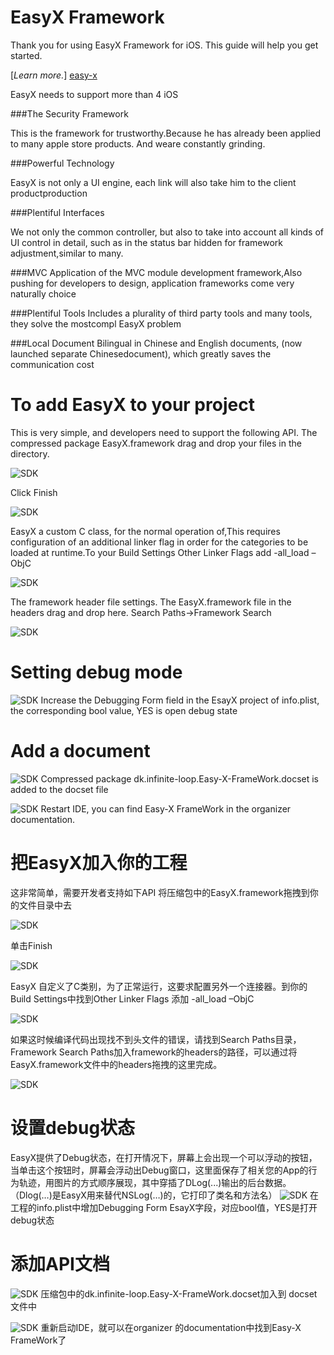 EasyX Framework
=====

Thank you for using EasyX Framework for iOS. This guide will help you get started.

[*Learn more.*] [easy-x]

EasyX needs to support more than 4 iOS

###The Security Framework

This is the framework for trustworthy.Because he has already been applied to many apple store              products. And weare constantly grinding.
  
###Powerful Technology

EasyX is not only a UI engine, each link will also take him to the client productproduction

###Plentiful Interfaces

We not only the common controller, but also to take into account all kinds of UI control in detail, such as in the status bar hidden for framework adjustment,similar to many.
  
###MVC
Application of the MVC module development framework,Also pushing for developers to design, application frameworks come very naturally choice
  
  
###Plentiful Tools
Includes a plurality of third party tools and many tools, they solve the mostcompl EasyX problem
  
  
###Local Document
Bilingual in Chinese and English documents, (now launched separate Chinesedocument), which greatly saves the communication cost
  
To add EasyX to your project
=====
This is very simple, and developers need to support the following API.
The compressed package EasyX.framework drag and drop your files in the directory.

![SDK](http://www.easy-x.cn/images/84F147F5-597D-430A-9C2A-1F1A34AC6416.png)

Click Finish

![SDK](http://www.easy-x.cn/images/F23358CB-40E7-4254-BBC4-99F805E77E97.png)

EasyX a custom C class, for the normal operation of,This requires configuration of an additional linker flag in order for the categories to be loaded at runtime.To your Build Settings Other Linker Flags add -all_load –ObjC

![SDK](http://www.easy-x.cn/images/AF36902B-F0B6-47B4-9365-18C9921DD277.png)


The framework header file settings.
The EasyX.framework file in the headers drag and drop here.
Search Paths->Framework Search  

![SDK](http://www.easy-x.cn/images/CA1CFED9-AC16-4DEB-9C67-231F5080D444.png)


Setting debug mode
=====

![SDK](http://www.easy-x.cn/images/EE93CB1A-9E1F-4A53-95E2-C18798EB6B37.png)
Increase the Debugging Form field in the EsayX project of info.plist, the corresponding bool value, YES is open debug state

Add a document
=====
![SDK](http://www.easy-x.cn/images/EE93CB1A-9E1F-4A53-95E2-C18798EB6B37.png)
Compressed package dk.infinite-loop.Easy-X-FrameWork.docset is added to the docset file

![SDK](http://www.easy-x.cn/images/C4FAB052-B0B0-40CD-92E5-674A16DF6C32.png)
Restart IDE, you can find Easy-X FrameWork in the organizer documentation.


把EasyX加入你的工程
=====

这非常简单，需要开发者支持如下API
将压缩包中的EasyX.framework拖拽到你的文件目录中去


![SDK](http://www.easy-x.cn/images/84F147F5-597D-430A-9C2A-1F1A34AC6416.png)

单击Finish

![SDK](http://www.easy-x.cn/images/F23358CB-40E7-4254-BBC4-99F805E77E97.png)

EasyX 自定义了C类别，为了正常运行，这要求配置另外一个连接器。到你的Build Settings中找到Other Linker Flags 添加 -all_load –ObjC

![SDK](http://www.easy-x.cn/images/AF36902B-F0B6-47B4-9365-18C9921DD277.png)


如果这时候编译代码出现找不到头文件的错误，请找到Search  Paths目录，Framework Search  Paths加入framework的headers的路径，可以通过将EasyX.framework文件中的headers拖拽的这里完成。 

![SDK](http://www.easy-x.cn/images/CA1CFED9-AC16-4DEB-9C67-231F5080D444.png)


设置debug状态
=====
EasyX提供了Debug状态，在打开情况下，屏幕上会出现一个可以浮动的按钮，当单击这个按钮时，屏幕会浮动出Debug窗口，这里面保存了相关您的App的行为轨迹，用图片的方式顺序展现，其中穿插了DLog(...)输出的后台数据。（Dlog(…)是EasyX用来替代NSLog(…)的，它打印了类名和方法名）
![SDK](http://www.easy-x.cn/images/EE93CB1A-9E1F-4A53-95E2-C18798EB6B37.png)
在工程的info.plist中增加Debugging Form EsayX字段，对应bool值，YES是打开debug状态

添加API文档
=====
![SDK](http://www.easy-x.cn/images/EE93CB1A-9E1F-4A53-95E2-C18798EB6B37.png)
压缩包中的dk.infinite-loop.Easy-X-FrameWork.docset加入到 docset文件中

![SDK](http://www.easy-x.cn/images/C4FAB052-B0B0-40CD-92E5-674A16DF6C32.png)
重新启动IDE，就可以在organizer 的documentation中找到Easy-X FrameWork了

[easy-x]: http://www.easy-x.cn

    